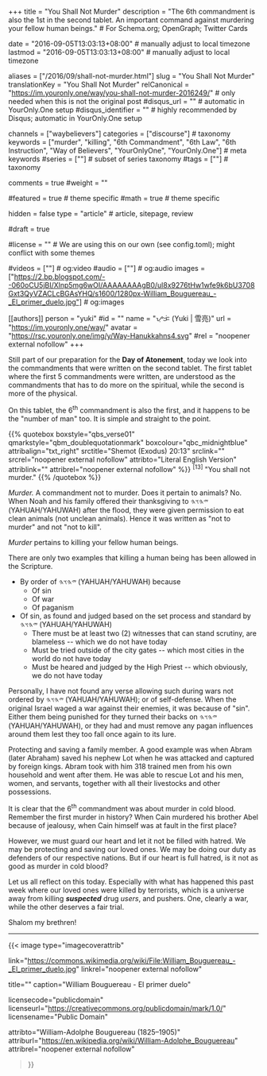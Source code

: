 +++
title = "You Shall Not Murder"
description = "The 6th commandment is also the 1st in the second tablet. An important command against murdering your fellow human beings."  # For Schema.org; OpenGraph; Twitter Cards

date = "2016-09-05T13:03:13+08:00"                          # manually adjust to local timezone
lastmod = "2016-09-05T13:03:13+08:00"                          # manually adjust to local timezone

aliases = ["/2016/09/shall-not-murder.html"]
slug = "You Shall Not Murder"
translationKey = "You Shall Not Murder"
relCanonical = "https://im.youronly.one/way/you-shall-not-murder-2016249/"                           # only needed when this is not the original post
#disqus_url = ""                                                    # automatic in YourOnly.One setup
#disqus_identifier = ""                                             # highly recommended by Disqus; automatic in YourOnly.One setup

channels = ["waybelievers"]
categories = ["discourse"]                           # taxonomy
keywords = ["murder", "killing", "6th Commandment", "6th Law", "6th Instruction", "Way of Believers", "YourOnlyOne", "YourOnly.One"]                             # meta keywords
#series = [""]                               # subset of series taxonomy
#tags = [""]                                 # taxonomy

comments = true
#weight = ""

#featured = true                              # theme specific
#math = true                                  # theme specific

hidden = false
type = "article"                                                           # article, sitepage, review

#draft = true

#license = ""                                 # We are using this on our own (see config.toml); might conflict with some themes

#videos = [""]                                # og:video
#audio = [""]                                 # og:audio
images = ["https://2.bp.blogspot.com/--060oCU5jBI/Xlnp5mg6wOI/AAAAAAAAgB0/ul8x9276tHw1wfe9k6bU3708Gxt3QyVZACLcBGAsYHQ/s1600/1280px-William_Bouguereau_-_El_primer_duelo.jpg"]    # og:images

[[authors]]
person = "yuki"
#id = ""
name = "ᜌᜓᜃᜒ (Yuki | 雪亮)"
url = "https://im.youronly.one/way/"
avatar = "https://rsc.youronly.one/img/y/Way-Hanukkahns4.svg"
#rel = "noopener external nofollow"
+++

Still part of our preparation for the **Day of Atonement**, today we look into the commandments that were written on the second tablet. The first tablet where the first 5 commandments were written, are understood as the commandments that has to do more on the spiritual, while the second is more of the physical.

On this tablet, the 6<sup>th</sup> commandment is also the first, and it happens to be the "number of man" too. It is simple and straight to the point.

<!--more-->

{{% quotebox boxstyle="qbs_verse01" qmarkstyle="qbm_doublequotationmark" boxcolour="qbc_midnightblue" attribalign="txt_right" srctitle="Shemot (Exodus) 20:13" srclink="" srcrel="noopener external nofollow" attribto="Literal English Version" attriblink="" attribrel="noopener external nofollow" %}}
<sup>[13]</sup> "You shall not murder."
{{% /quotebox %}}

*Murder.* A commandment not to murder. Does it pertain to animals? No. When Noah and his family offered their thanksgiving to <bdo dir="rtl" lang="hbo-Hebr">𐤉𐤄𐤅𐤄</bdo> (YAHUAH/YAHUWAH) after the flood, they were given permission to eat clean animals (not unclean animals). Hence it was written as "not to murder" and not "not to kill".

*Murder* pertains to killing your fellow human beings.

There are only two examples that killing a human being has been allowed in the Scripture.
<ul class="custom_liststyle checkmark list-red">
  <li>By order of <bdo dir="rtl" lang="hbo-Hebr">𐤉𐤄𐤅𐤄</bdo> (YAHUAH/YAHUWAH) because
    <ul class="custom_liststyle omark-black list-red">
      <li>Of sin</li>
      <li>Of war</li>
      <li>Of paganism</li>
    </ul>
  </li>
  <li>Of sin, as found and judged based on the set process and standard by <bdo dir="rtl" lang="hbo-Hebr">𐤉𐤄𐤅𐤄</bdo> (YAHUAH/YAHUWAH)
    <ul class="custom_liststyle checkmark-heavy list-green">
      <li>There must be at least two (2) witnesses that can stand scrutiny, are blameless -- which we do not have today</li>
      <li>Must be tried outside of the city gates -- which most cities in the world do not have today</li>
      <li>Must be heared and judged by the High Priest -- which obviously, we do not have today</li>
    </ul>
  </li>
</ul>

Personally, I have not found any verse allowing such during wars not ordered by <bdo dir="rtl" lang="hbo-Hebr">𐤉𐤄𐤅𐤄</bdo> (YAHUAH/YAHUWAH); or of self-defense. When the original Israel waged a war against their enemies, it was because of "sin". Either them being punished for they turned their backs on <bdo dir="rtl" lang="hbo-Hebr">𐤉𐤄𐤅𐤄</bdo> (YAHUAH/YAHUWAH), or they had and must remove any pagan influences around them lest they too fall once again to its lure.

Protecting and saving a family member. A good example was when Abram (later Abraham) saved his nephew Lot when he was attacked and captured by foreign kings. Abram took with him 318 trained men from his own household and went after them. He was able to rescue Lot and his men, women, and servants, together with all their livestocks and other possessions.

It is clear that the 6<sup>th</sup> commandment was about murder in cold blood. Remember the first murder in history? When Cain murdered his brother Abel because of jealousy, when Cain himself was at fault in the first place?

However, we must guard our heart and let it not be filled with hatred. We may be protecting and saving our loved ones. We may be doing our duty as defenders of our respective nations. But if our heart is full hatred, is it not as good as murder in cold blood?

Let us all reflect on this today. Especially with what has happened this past week where our loved ones were killed by terrorists, which is a universe away from killing ***suspected*** drug *users*, and pushers. One, clearly a war, while the other deserves a fair trial.

Shalom my brethren!

---

{{< image
  type="imagecoverattrib"

  link="https://commons.wikimedia.org/wiki/File:William_Bouguereau_-_El_primer_duelo.jpg"
  linkrel="noopener external nofollow"

  title=""
  caption="William Bouguereau - El primer duelo"

  licensecode="publicdomain"
  licenseurl="https://creativecommons.org/publicdomain/mark/1.0/"
  licensename="Public Domain"

  attribto="William-Adolphe Bouguereau (1825–1905)"
  attriburl="https://en.wikipedia.org/wiki/William-Adolphe_Bouguereau"
  attribrel="noopener external nofollow"
>}}
